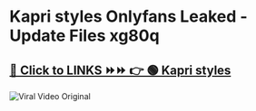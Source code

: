 
 # Kapri styles Onlyfans Leaked - Update Files xg80q

## <h2><a href="https://clipsfans.com/Kapri_styles&ref=git">🔗 Click to LINKS ⏩⏩ 👉 🟢 Kapri styles </a></h2>

<a href="https://clipsfans.com/Kapri_styles&ref=git" rel="nofollow" data-target="animated-image.originalLink"><img src="https://i.ibb.co.com/xMMVF88/686577567.gif" alt="Viral Video Original" style="max-width: 100%; display: inline-block;" data-target="animated-image.originalImage"></a>

